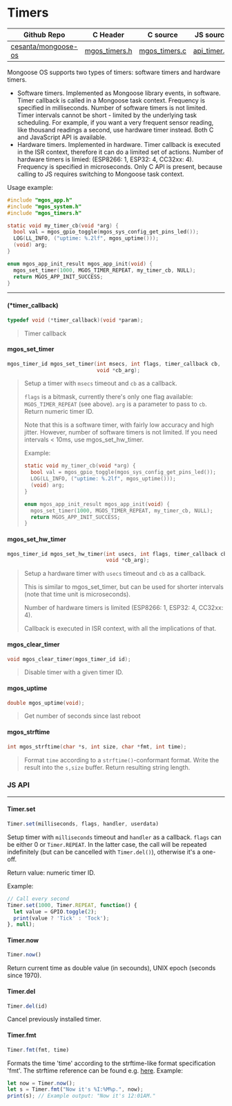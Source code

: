 # Timers
| Github Repo | C Header | C source  | JS source |
| ----------- | -------- | --------  | ----------------- |
| [cesanta/mongoose-os](https://github.com/cesanta/mongoose-os) | [mgos_timers.h](https://github.com/cesanta/mongoose-os/tree/master/fw/include/mgos_timers.h) | [mgos_timers.c](https://github.com/cesanta/mongoose-os/tree/master/fw/src/mgos_timers.c)  | [api_timer.js](http://github.com/mongoose-os-libs/mjs/tree/master/fs/api_timer.js)         |


Mongoose OS supports two types of timers: software timers and hardware
timers.

- Software timers. Implemented as Mongoose library events, in software.
  Timer callback is called in a Mongoose task context. Frequency is
  specified in milliseconds. Number of software timers is not limited.
  Timer intervals cannot be short - limited by the underlying
  task scheduling. For example, if you want a very frequent sensor reading,
  like thousand readings a second, use hardware timer instead.
  Both C and JavaScript API is available.
- Hardware timers. Implemented in hardware. Timer callback is executed in
  the ISR context, therefore it can do a limited set of actions.
  Number of hardware timers is limied: (ESP8266: 1, ESP32: 4, CC32xx: 4).
  Frequency is specified in microseconds. Only C API is present, because
  calling to JS requires switching to Mongoose task context.

Usage example:
```c
#include "mgos_app.h"
#include "mgos_system.h"
#include "mgos_timers.h"

static void my_timer_cb(void *arg) {
  bool val = mgos_gpio_toggle(mgos_sys_config_get_pins_led());
  LOG(LL_INFO, ("uptime: %.2lf", mgos_uptime()));
  (void) arg;
}

enum mgos_app_init_result mgos_app_init(void) {
  mgos_set_timer(1000, MGOS_TIMER_REPEAT, my_timer_cb, NULL);
  return MGOS_APP_INIT_SUCCESS;
}
```
 

 ----- 
#### (*timer_callback)

```c
typedef void (*timer_callback)(void *param);
```
>  Timer callback 
#### mgos_set_timer

```c
mgos_timer_id mgos_set_timer(int msecs, int flags, timer_callback cb,
                             void *cb_arg);
```
> 
> Setup a timer with `msecs` timeout and `cb` as a callback.
> 
> `flags` is a bitmask, currently there's only one flag available:
> `MGOS_TIMER_REPEAT` (see above). `arg` is a parameter to pass to `cb`.
> Return numeric timer ID.
> 
> Note that this is a software timer, with fairly low accuracy and high jitter.
> However, number of software timers is not limited.
> If you need intervals < 10ms, use mgos_set_hw_timer.
> 
> Example:
> ```c
> static void my_timer_cb(void *arg) {
>   bool val = mgos_gpio_toggle(mgos_sys_config_get_pins_led());
>   LOG(LL_INFO, ("uptime: %.2lf", mgos_uptime()));
>   (void) arg;
> }
> 
> enum mgos_app_init_result mgos_app_init(void) {
>   mgos_set_timer(1000, MGOS_TIMER_REPEAT, my_timer_cb, NULL);
>   return MGOS_APP_INIT_SUCCESS;
> }
> ```
>  
#### mgos_set_hw_timer

```c
mgos_timer_id mgos_set_hw_timer(int usecs, int flags, timer_callback cb,
                                void *cb_arg);
```
> 
> Setup a hardware timer with `usecs` timeout and `cb` as a callback.
> 
> This is similar to mgos_set_timer, but can be used for shorter intervals
> (note that time unit is microseconds).
> 
> Number of hardware timers is limited (ESP8266: 1, ESP32: 4, CC32xx: 4).
> 
> Callback is executed in ISR context, with all the implications of that.
>  
#### mgos_clear_timer

```c
void mgos_clear_timer(mgos_timer_id id);
```
> 
> Disable timer with a given timer ID.
>  
#### mgos_uptime

```c
double mgos_uptime(void);
```
>  Get number of seconds since last reboot 
#### mgos_strftime

```c
int mgos_strftime(char *s, int size, char *fmt, int time);
```
> 
> Format `time` according to a `strftime()`-conformant format.
> Write the result into the `s,size` buffer. Return resulting string length.
>  

### JS API

 --- 
#### Timer.set

```javascript
Timer.set(milliseconds, flags, handler, userdata)
```
Setup timer with `milliseconds` timeout and `handler` as a callback.
`flags` can be either 0 or `Timer.REPEAT`. In the latter case, the call
will be repeated indefinitely (but can be cancelled with `Timer.del()`),
otherwise it's a one-off.

Return value: numeric timer ID.

Example:
```javascript
// Call every second
Timer.set(1000, Timer.REPEAT, function() {
  let value = GPIO.toggle(2);
  print(value ? 'Tick' : 'Tock');
}, null);
```
#### Timer.now

```javascript
Timer.now()
```
Return current time as double value (in secounds), UNIX epoch (seconds since 1970).
#### Timer.del

```javascript
Timer.del(id)
```
Cancel previously installed timer.
#### Timer.fmt

```javascript
Timer.fmt(fmt, time)
```
Formats the time 'time' according to the strftime-like format
specification 'fmt'. The strftime reference can be found e.g.
[here](http://www.cplusplus.com/reference/ctime/strftime/).
Example:
```javascript
let now = Timer.now();
let s = Timer.fmt("Now it's %I:%M%p.", now);
print(s); // Example output: "Now it's 12:01AM."
```
